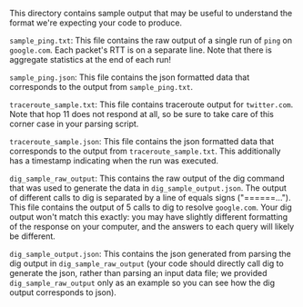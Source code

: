 This directory contains sample output that may be useful to understand the format we're expecting your code to produce.

`sample_ping.txt`: This file contains the raw output of a single run of `ping` on `google.com`. Each packet's RTT is on a separate line. Note that there is aggregate statistics at the end of each run!

`sample_ping.json`: This file contains the json formatted data that corresponds to the output from `sample_ping.txt`.

`traceroute_sample.txt`: This file contains traceroute output for `twitter.com`. Note that hop 11 does not respond at all, so be sure to take care of this corner case in your parsing script.

`traceroute_sample.json`: This file contains the json formatted data that corresponds to the output from `traceroute_sample.txt`. This additionally has a timestamp indicating when the run was executed.

`dig_sample_raw_output`: This contains the raw output of the dig command that was used to generate the data in `dig_sample_output.json`.  The output of different calls to dig is separated by a line of equals signs ("======...").  This file contains the output of 5 calls to dig to resolve `google.com`. Your dig output won't match this exactly: you may have slightly different formatting of the response on your computer, and the answers to each query will likely be different.

`dig_sample_output.json`: This contains the json generated from parsing the dig output in `dig_sample_raw_output` (your code should directly call dig to generate the json, rather than parsing an input data file; we provided `dig_sample_raw_output` only as an example so you can see how the dig output corresponds to json).
